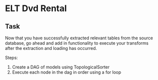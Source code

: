 # ELT Dvd Rental

## Task 

Now that you have successfully extracted relevant tables from the source database, go ahead and add in functionality to execute your transforms after the extraction and loading has occurred. 

Steps: 

1. Create a DAG of models using TopologicalSorter
2. Execute each node in the dag in order using a for loop 